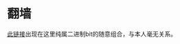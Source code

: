 # 翻墙

[此链接](https://ujsosoymgz.feishu.cn/docx/XOQEdCYyyoBpE4xAtZxcIbDonGg?from=from_copylink)出现在这里纯属二进制bit的随意组合，与本人毫无关系。
